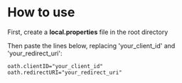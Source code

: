 # How to use
First, create a **local.properties** file in the root directory

Then paste the lines below, replacing 'your_client_id' and 'your_redirect_uri':
```
oath.clientID="your_client_id"
oath.redirectURI="your_redirect_uri"
```